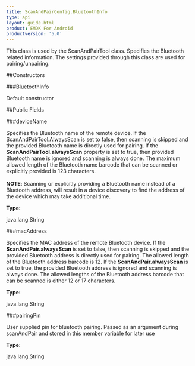 ```yaml
---
title: ScanAndPairConfig.BluetoothInfo
type: api
layout: guide.html
product: EMDK For Android
productversion: '5.0'
---
```



This class is used by the ScanAndPairTool class. Specifies the Bluetooth related 
 information. The settings provided through this class are used for pairing/unpairing.

##Constructors

###BluetoothInfo

Default constructor

##Public Fields

###deviceName

Specifies the Bluetooth name of the remote device. If the ScanAndPairTool.AlwaysScan 
 is set to false, then scanning is skipped and the provided Bluetooth name is directly 
 used for pairing. If the <b>ScanAndPairTool.alwaysScan</b> property is set to true, then provided 
 Bluetooth name is ignored and scanning is always done. The maximum allowed length of 
 the Bluetooth name barcode that can be scanned or explicitly provided is 123 characters. 
 <br><br>
 <b>NOTE</b>: Scanning or explicitly providing a Bluetooth name instead of a Bluetooth address, will 
 result in a device discovery to find the address of the device which may take additional time.

**Type:**

java.lang.String

###macAddress

Specifies the MAC address of the remote Bluetooth device. If the <b>ScanAndPair.alwaysScan</b> is set to false, 
 then scanning is skipped and the provided Bluetooth address is directly used for pairing. The allowed 
 length of the Bluetooth address barcode is 12. If the <b>ScanAndPair.alwaysScan</b> is set to true, the 
 provided Bluetooth address is ignored and scanning is always done. The allowed lengths of the Bluetooth 
 address barcode that can be scanned is either 12 or 17 characters.

**Type:**

java.lang.String

###pairingPin

User supplied pin for bluetooth pairing. Passed as an argument during scanAndPair and stored in this member
 variable for later use

**Type:**

java.lang.String





